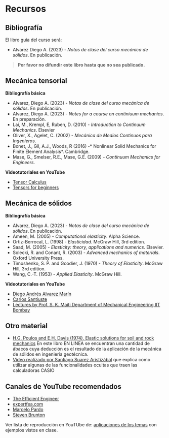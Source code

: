 # Recursos

## Bibliografía

El libro guía del curso será:
- Alvarez Diego A. (2023) - *Notas de clase del curso mecánica de sólidos*. En publicación.

>**Por favor no difundir este libro hasta que no sea publicado.**


## Mecánica tensorial

**Bibliografía básica**

- Alvarez, Diego A. (2023) - *Notas de clase del curso mecánica de sólidos*. En publicación.
- Alvarez, Diego A. (2023) - *Notes for a course on continiuum mechanics*. En preparación.
- Lai, M., Krempl, E, Ruben, D.	(2010) - *Introduction to Continuum Mechanics*. Elsevier
- Oliver, X., Agelet, C. (2002) - *Mecánica de Medios Continuos para Ingenieros*.
- Bonet, J., Gil, A.J., Woods, R (2016) -* Nonlinear Solid Mechanics for Finite Element Analysis*. Cambridge.
- Mase, G., Smelser, R.E., Mase, G.E.	(2009) - *Continuum Mechanics for Engineers*.

**Videotutoriales en YouTube**

- [Tensor Calculus](https://youtube.com/playlist?list=PLJHszsWbB6hpk5h8lSfBkVrpjsqvUGTCx)
- [Tensors for beginners](https://www.youtube.com/playlist?list=PLJHszsWbB6hrkmmq57lX8BV-o-YIOFsiG)  


## Mecánica de sólidos

**Bibliografía básica**

- Alvarez, Diego A. (2023) - *Notas de clase del curso mecánica de sólidos*. En publicación.
- Ameen, M. (2005) - *Computational elasticity*. Alpha Science.
- Ortiz-Berrocal, L. (1998) - *Elasticidad*. McGraw Hill, 3rd edition.
- Saad, M. (2005) - *Elasticity: theory, applications and numerics*. Elsevier.
- Solecki, R. and Conant, R. (2003) - *Advanced mechanics of materials*. Oxford University Press.
- Timoshenko, S. P. and Goodier, J. (1970) - *Theory of Elasticity*. McGraw Hill, 3rd edition.
- Wang, C.-T. (1953) - *Applied Elasticity*. McGraw Hill.


**Videotutoriales en YouTube**

- [Diego Andrés Alvarez Marín](https://www.youtube.com/channel/UCV0FtSuauv5WbcY-lLRMZ4g)
- [Carlos Santiuste](https://www.youtube.com/user/karlossantiuste)
- [Lectures by Prof. S. K. Maiti Department of Mechanical Engineering IIT Bombay](https://www.youtube.com/playlist?list=PL35EBF66D99E7A0EC)


## Otro material
- [H.G. Poulos and E.H. Davis (1974). Elastic solutions for soil and rock mechanics](http://research.engr.oregonstate.edu/usucger/PandD/PandD.htm) En este libro EN LINEA se encuentran una cantidad de ábacos cuya deducción es el resultado de la aplicación de la mecánica de sólidos en ingeniería geotécnica.
- [Video realizado por Santiago Suarez Aristizábal](http://www.vimeo.com/28563461) que explica como utilizar algunas de las funcionalidades ocultas que traen las calculadoras CASIO


## Canales de YouTube recomendados

- [The Efficient Engineer](https://www.youtube.com/channel/UCXAS_Ekkq0iFJ9dSUIkcAkw)
- [expertfea.com](https://www.youtube.com/c/expertfeacom/featured)
- [Marcelo Pardo](https://www.youtube.com/user/hondamarz)
- [Steven Brunton](https://www.youtube.com/@Eigensteve)


Ver lista de reproducción en YouTUbe de: [aplicaciones de los temas](https://youtube.com/playlist?list=PLFB8R5rtkrDov9yK8WiK7-nuxuR2iAddL) con ejemplos vistos en clase. 
